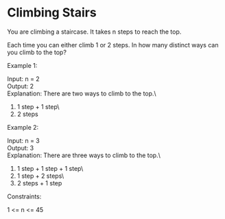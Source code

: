 # Climbing Stairs

You are climbing a staircase. It takes n steps to reach the top.

Each time you can either climb 1 or 2 steps. In how many distinct ways can you climb to the top?

Example 1:

Input: n = 2\
Output: 2\
Explanation: There are two ways to climb to the top.\
1. 1 step + 1 step\
2. 2 steps

Example 2:

Input: n = 3\
Output: 3\
Explanation: There are three ways to climb to the top.\
1. 1 step + 1 step + 1 step\
2. 1 step + 2 steps\
3. 2 steps + 1 step

Constraints:

1 <= n <= 45